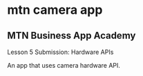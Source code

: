 # mtn camera app

## MTN Business App Academy

Lesson 5 Submission: Hardware APIs

An app that uses camera hardware API.
